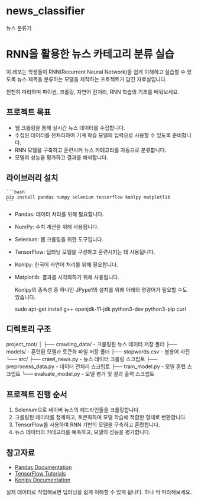# news_classifier
뉴스 분류기

# RNN을 활용한 뉴스 카테고리 분류 실습

이 레포는 학생들이 RNN(Recurrent Neural Network)을 쉽게 이해하고 실습할 수 있도록
뉴스 제목을 분류하는 모델을 제작하는 프로젝트가 담긴 자료실입니다.

천천히 따라하며 파이썬, 크롤링, 자연어 전처리, RNN 학습의 기초를 배워보세요.

## 프로젝트 목표
- 웹 크롤링을 통해 실시간 뉴스 데이터를 수집합니다.
- 수집된 데이터를 전처리하여 기계 학습 모델의 입력으로 사용할 수 있도록 준비합니다.
- RNN 모델을 구축하고 훈련시켜 뉴스 카테고리를 자동으로 분류합니다.
- 모델의 성능을 평가하고 결과를 해석합니다.

## 라이브러리 설치
    ```bash
    pip install pandas numpy selenium tensorflow konlpy matplotlib
    ```
- Pandas: 데이터 처리를 위해 필요합니다.
- NumPy: 수치 계산을 위해 사용됩니다.
- Selenium: 웹 크롤링을 위한 도구입니다.
- TensorFlow: 딥러닝 모델을 구성하고 훈련시키는 데 사용됩니다.
- Konlpy: 한국어 자연어 처리를 위해 필요합니다.
- Matplotlib: 결과를 시각화하기 위해 사용됩니다.

    Konlpy의 종속성 중 하나인 JPype1의 설치를 위래 아래의 명령어가 필요할 수도 있습니다.

    sudo apt-get install g++ openjdk-11-jdk python3-dev python3-pip curl

## 디렉토리 구조

project_root/
│
├── crawling_data/ - 크롤링된 뉴스 데이터 저장 폴더
├── models/ - 훈련된 모델과 토큰화 파일 저장 폴더
├── stopwords.csv - 불용어 사전
└── src/
├── crawl_news.py - 뉴스 데이터 크롤링 스크립트
├── preprocess_data.py - 데이터 전처리 스크립트
├── train_model.py - 모델 훈련 스크립트
└── evaluate_model.py - 모델 평가 및 결과 출력 스크립트


## 프로젝트 진행 순서
1. Selenium으로 네이버 뉴스의 헤드라인들을 크롤링합니다.
2. 크롤링된 데이터를 정제하고, 토큰화하여 모델 학습에 적합한 형태로 변환합니다.
3. TensorFlow를 사용하여 RNN 기반의 모델을 구축하고 훈련합니다.
4. 뉴스 데이터의 카테고리를 예측하고, 모델의 성능을 평가합니다.

## 참고자료
- [Pandas Documentation](https://pandas.pydata.org/docs/)
- [TensorFlow Tutorials](https://www.tensorflow.org/tutorials)
- [Konlpy Documentation](http://konlpy.org/ko/latest/)

실제 데이터로 작업해보면 딥러닝을 쉽게 이해할 수 있게 됩니다.
하나 씩 따라해보세요.


